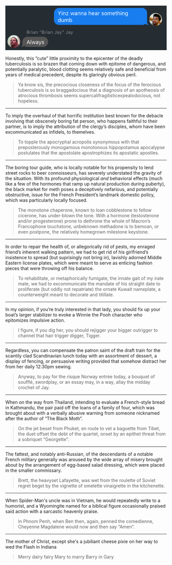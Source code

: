 ![](why.png)

Honestly, this “cute” little proximity to the epicenter of the deadly tuberculosis is so brazen that coming down with epitome of dangerous, and potentially paralytic, blood clotting seems relatively safe and beneficial from years of medical precedent, despite its glaringly obvious peril.

> Ya know sis, the precocious closeness of the focus of the ferocious tuberculosis is so braggadocious that a diagnosis of an apotheosis of atrocious thrombosis seems supercalifragilisticexpealodocious, not hopeless.

---

To imply the overhaul of that horrific institution best known for the debacle involving that obscenely boring fat person, who happens faithful to their partner, is to imply the attribution of the clergy’s disciples, whom have been excommunicated as infidels, to themelves.

> To topple the apocryphal acropolis synonymous with that preposterously monogamous monotonous hippopotamus apocalypse postulates that the apostolate apostrophizes its apostatic apostles.

---

The boring tour guide, who is locally notable for his propensity to lend street rocks to beer connoisseurs, has severely understated the gravity of the situation. With its profound physiological *and* behavioral effects (much like a few of the hormones that ramp up natural production during puberty), the black market for meth poses a deceptively nefarious, and potentially obstructive, issue for the French President’s landmark domestic policy, which was particularly locally focused.

> The monotone chaperone, known to loan cobblestone to fellow cicerone, has under-blown the tone. With a hormone (testosterone and/or progesterone) prone to dethrone the whole of Macron’s Francophone touchstone, unbeknown methadone is to bemoan, or even postpone, the relatively homegrown milestone keystone.

---

In order to repair the health of, or allegorically rid of pests, my enraged friend’s inherent walking pattern, we had to get rid of his girlfriend’s insistence to spread (but suprisingly not bring in), lavishly adorned Middle Eastern license plates, which were meant to serve as enticing fashion pieces that were throwing off his balance.

> To rehabilitate, or metaphorically fumigate, the innate gait of my irate mate, we had to excommunicate the mandate of his straight date to proliferate (but oddly not repatriate) the ornate Kuwait nameplate, a counterweight meant to decorate and titillate.

---

In my opinion, if you’re truly interested in that lady, you should fix up your boat’s larger stabilizer to evoke a Winnie the Pooh character who epitomizes impulsive action.

> I figure, if you dig her, you should rejigger your bigger outrigger to channel that hair trigger digger, Tigger.

---
 
Regardless, you can compensate the patron saint of the draft train for the scantily clad Scandinavian lunch today with an assortment of dessert, a display of fencing, or persuasive writing provided that somehow distract her from her daily 12:30pm sewing.

> Anyway, to pay for the risque Norway entrée today, a bouquet of soufflé, swordplay, or an essay may, in a way, allay the midday crochet of Jay.

---

When on the way from Thailand, intending to evaluate a French-style bread in Kathmandu, the pair paid off the loans of a family of four, which was brought about with a verbally abusive warning from someone nicknamed after the author of “The Black Moth”.

> On the jet beset from Phuket, en route to vet a baguette from Tibet, the duet offset the debt of the quartet, onset by an epithet threat from a sobriquet “Georgette”.

---

The fattest, and notably anti-Russian, of the descendants of a notable French military generally was aroused by the wide array of misery brought about by the arrangement of egg-based salad dressing, which were placed in the smaller commissary.

> Brett, the heavyset Lafayette, was wet from the roulette of Soviet regret beget by the vignette of omelette vinaigrette in the kitchenette.

---

When Spider-Man's uncle was in Vietnam, he would repeatedly write to a humorist, and a Wyomingite named for a biblical figure occasionally praised said action with a sarcastic heavenly praise.

> In Phnom Penh, when Ben then, again, penned the comedienne, Cheyenne Magdalene would now and then say “Amen”.

---

The mother of Christ, except she's a jubiliant cheese pixie on her way to wed the Flash in Indiana

> Merry dairy fairy Mary to marry Barry in Gary
